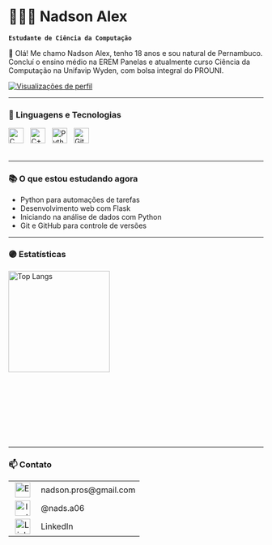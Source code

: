 # 👨🏻‍💻 Nadson Alex 

**`Estudante de Ciência da Computação`**

👋 Olá! Me chamo Nadson Alex, tenho 18 anos e sou natural de Pernambuco. Concluí o ensino médio na EREM Panelas e atualmente curso Ciência da Computação na Unifavip Wyden, com bolsa integral do PROUNI.

<p align="left">
  <a href="https://github.com/Dev-Nadson">
    <img 
      alt="Visualizações de perfil" 
      title="Visualizações do meu perfil" 
      src="https://img.shields.io/badge/Visualizações-%20--%20-purple?style=for-the-badge&logo=github&logoColor=white&labelColor=800080&color=800080" 
    />
  </a>
</p>

---

### 🤖 Linguagens e Tecnologias

<p>
  <img 
      align="left" 
      alt="C" 
      title="C" 
      width="30px" 
      style="padding-right: 10px;" 
      src="https://cdn.jsdelivr.net/gh/devicons/devicon@latest/icons/c/c-original.svg" 
  />
  <img 
      align="left" 
      alt="C++" 
      title="C++" 
      width="30px" 
      style="padding-right: 10px;" 
      src="https://cdn.jsdelivr.net/gh/devicons/devicon@latest/icons/cplusplus/cplusplus-original.svg" 
  />
  <img 
      align="left" 
      alt="Python" 
      title="Python"
      width="30px" 
      style="padding-right: 10px;" 
      src="https://cdn.jsdelivr.net/gh/devicons/devicon@latest/icons/python/python-original.svg" 
  />
  <img 
      align="left" 
      alt="Git" 
      title="Git"
      width="30px" 
      style="padding-right: 10px;" 
      src="https://cdn.jsdelivr.net/gh/devicons/devicon@latest/icons/git/git-original.svg" 
  />
</p>

<br/><br/><br/>

---

### 📚 O que estou estudando agora

- Python para automações de tarefas  
- Desenvolvimento web com Flask  
- Iniciando na análise de dados com Python  
- Git e GitHub para controle de versões  

---

### 🟣 Estatísticas

<p align="left">
  <img 
    alt="Top Langs" 
    height="200" 
    src="https://github-readme-stats.vercel.app/api/top-langs/?username=Dev-Nadson&theme=tokyonight&layout=compact&custom_title=Tecnologias&langs_count=9" 
  />
</p>

<br/><br/><br/><br/><br/><br/><br/>

---

### 📫 Contato

<table>
  <tr>
    <td align="center" valign="middle" width="40">
      <img 
        alt="Email" 
        width="30px" 
        src="https://img.icons8.com/fluency/48/gmail-new.png"
      />
    </td>
    <td valign="middle">nadson.pros@gmail.com</td>
  </tr>
  <tr>
    <td align="center" valign="middle" width="40">
      <a href="https://www.instagram.com/nads.a06/" target="_blank">
        <img 
          alt="Instagram" 
          width="30px" 
          src="https://img.icons8.com/fluency/48/instagram-new.png"
        />
      </a>
    </td>
    <td valign="middle">@nads.a06</td>
  </tr>
  <tr>
    <td align="center" valign="middle" width="40">
      <a href="https://www.linkedin.com/in/nadsonalex/" target="_blank">
        <img 
          alt="LinkedIn" 
          width="30px" 
          src="https://img.icons8.com/fluency/48/linkedin.png"
        />
      </a>
    </td>
    <td valign="middle">LinkedIn</td>
  </tr>
</table>
